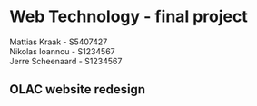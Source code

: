 # Web Technology - final project
Mattias Kraak - S5407427<br>
Nikolas Ioannou - S1234567<br>
Jerre Scheenaard - S1234567

## OLAC website redesign
